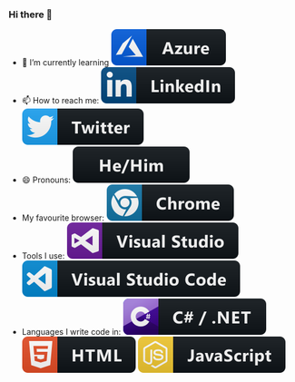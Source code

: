 ### Hi there 👋

<!--
**philpursglove/philpursglove** is a ✨ _special_ ✨ repository because its `README.md` (this file) appears on your GitHub profile.

Here are some ideas to get you started:
-->

- 🌱 I’m currently learning <a href="#"><img src="https://github.com/MikeCodesDotNET/ColoredBadges/blob/master/svg/dev/services/azure.svg" alt="Azure" style="vertical-align:baseline margin:6px 4px"></a>
- 📫 How to reach me: <a href="https://linkedin.com/philpursglove"><img src="https://github.com/MikeCodesDotNET/ColoredBadges/blob/master/svg/social/linkedin.svg" alt="LinkedIn" style="vertical-align:middle margin:6px 4px"></a>
<a href="https://twitter.com/philpursglove" target="_blank"><img src="https://github.com/MikeCodesDotNET/ColoredBadges/blob/master/svg/social/twitter.svg" alt="Twitter" style="vertical-align:center margin:6px 4px"><a> 
- 😄 Pronouns: <a href="#">
    <img src="https://github.com/MikeCodesDotNET/ColoredBadges/blob/master/svg/pronouns/hehim.svg" alt="he/him" style="vertical-align:top margin:6px 4px">
  </a> 
- My favourite browser: <img src="https://github.com/MikeCodesDotNET/ColoredBadges/blob/master/svg/dev/misc/chrome.svg" alt="Chrome" style="vertical-align:center margin:6px 4px">
- Tools I use: <img src="https://github.com/MikeCodesDotNET/ColoredBadges/blob/master/svg/dev/tools/visualstudio.svg" alt="VisualStudio" style="vertical-align:center margin:6px 4px"> <img src="https://github.com/MikeCodesDotNET/ColoredBadges/blob/master/svg/dev/tools/visualstudio_code.svg" alt="VSCode" style="vertical-align:center margin:6px 4px">
- Languages I write code in: <img src="https://github.com/MikeCodesDotNET/ColoredBadges/blob/master/svg/dev/languages/csharp_dotnet.svg" alt="C#" style="vertical-align:center margin:6px 4px"> <img src="https://github.com/MikeCodesDotNET/ColoredBadges/blob/master/svg/dev/languages/html.svg" alt="HTML" style="vertical-align:center margin:6px 4px"> <img src="https://github.com/MikeCodesDotNET/ColoredBadges/blob/master/svg/dev/languages/js.svg" alt="Javascript" style="vertical-align:center margin:6px 4px"> 

